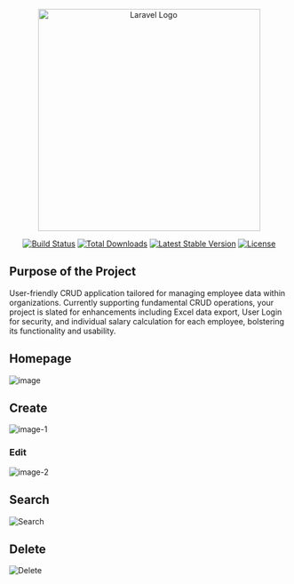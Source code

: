 <p align="center"><a href="https://laravel.com" target="_blank"><img src="https://raw.githubusercontent.com/laravel/art/master/logo-lockup/5%20SVG/2%20CMYK/1%20Full%20Color/laravel-logolockup-cmyk-red.svg" width="400" alt="Laravel Logo"></a></p>

<p align="center">
<a href="https://github.com/laravel/framework/actions"><img src="https://github.com/laravel/framework/workflows/tests/badge.svg" alt="Build Status"></a>
<a href="https://packagist.org/packages/laravel/framework"><img src="https://img.shields.io/packagist/dt/laravel/framework" alt="Total Downloads"></a>
<a href="https://packagist.org/packages/laravel/framework"><img src="https://img.shields.io/packagist/v/laravel/framework" alt="Latest Stable Version"></a>
<a href="https://packagist.org/packages/laravel/framework"><img src="https://img.shields.io/packagist/l/laravel/framework" alt="License"></a>
</p>

## Purpose of the Project

User-friendly CRUD application tailored for managing employee data within organizations. Currently supporting fundamental CRUD operations, your project is slated for enhancements including Excel data export, User Login for security, and individual salary calculation for each employee, bolstering its functionality and usability.

## Homepage

![image](https://github.com/Yohann01/Laravel-CRUD-Project/assets/82199055/1465cd94-3741-49a7-b079-fe13fce23fd1)



## Create

![image-1](https://github.com/Yohann01/Laravel-CRUD-Project/assets/82199055/ad9dc279-8b46-4e9a-92e5-b6f857c71755)

### Edit

![image-2](https://github.com/Yohann01/Laravel-CRUD-Project/assets/82199055/a792cd9d-95c5-4156-a2f7-729f22b417f4)

## Search

![Search](https://github.com/Yohann01/Laravel-CRUD-Project/assets/82199055/f986537d-516f-45d0-82d4-560ffb6314bf)


## Delete

![Delete](https://github.com/Yohann01/Laravel-CRUD-Project/assets/82199055/8cd8ad5a-9dba-4502-bf1b-53765ae10e61)




